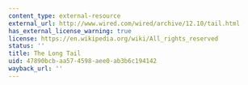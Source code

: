```yaml
---
content_type: external-resource
external_url: http://www.wired.com/wired/archive/12.10/tail.html
has_external_license_warning: true
license: https://en.wikipedia.org/wiki/All_rights_reserved
status: ''
title: The Long Tail
uid: 47890bcb-aa57-4598-aee0-ab3b6c194142
wayback_url: ''
---
```

